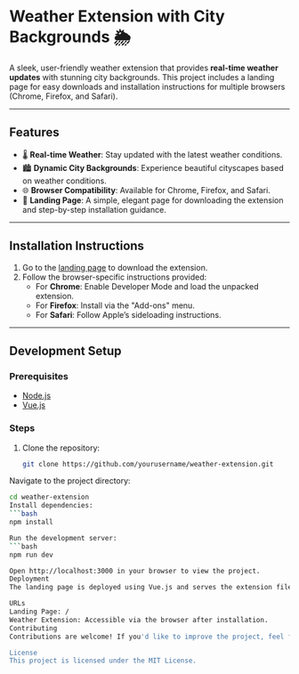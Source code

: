 # Weather Extension with City Backgrounds 🌦️

A sleek, user-friendly weather extension that provides **real-time weather updates** with stunning city backgrounds. This project includes a landing page for easy downloads and installation instructions for multiple browsers (Chrome, Firefox, and Safari).

---

## Features
- 🌡️ **Real-time Weather**: Stay updated with the latest weather conditions.
- 🏙️ **Dynamic City Backgrounds**: Experience beautiful cityscapes based on weather conditions.
- 🌐 **Browser Compatibility**: Available for Chrome, Firefox, and Safari.
- 🚀 **Landing Page**: A simple, elegant page for downloading the extension and step-by-step installation guidance.

---

## Installation Instructions

1. Go to the [landing page](#) to download the extension.
2. Follow the browser-specific instructions provided:
   - For **Chrome**: Enable Developer Mode and load the unpacked extension.
   - For **Firefox**: Install via the "Add-ons" menu.
   - For **Safari**: Follow Apple’s sideloading instructions.

---

## Development Setup

### Prerequisites
- [Node.js](https://nodejs.org/)
- [Vue.js](https://vuejs.org/)

### Steps
1. Clone the repository:
   ```bash
   git clone https://github.com/yourusername/weather-extension.git
Navigate to the project directory:
   ```bash
  cd weather-extension
Install dependencies:
   ```bash
  npm install

Run the development server:
   ```bash
  npm run dev

Open http://localhost:3000 in your browser to view the project.
Deployment
The landing page is deployed using Vue.js and serves the extension files for download.

URLs
Landing Page: /
Weather Extension: Accessible via the browser after installation.
Contributing
Contributions are welcome! If you'd like to improve the project, feel free to fork the repository and submit a pull request.

License
This project is licensed under the MIT License.
